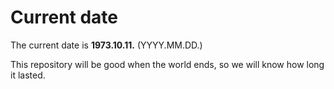 # Current date

The current date is **1973.10.11.** (YYYY.MM.DD.)

This repository will be good when the world ends, so we will know how long it lasted.